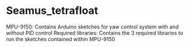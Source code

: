 # Seamus_tetrafloat

MPU-9150: Contains Arduino sketches for yaw control system with and without PID control
Required libraries: Contains the 3 required libraries to run the sketches contained within MPU-9150
